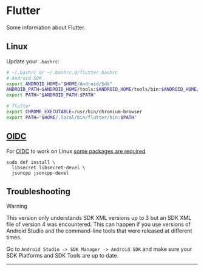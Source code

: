 # Flutter

Some information about Flutter.

## Linux

Update your `.bashrc`:

```sh
# ~/.bashrc or ~/.bashrc.d/flutter.bashrc
# Android SDK
export ANDROID_HOME="$HOME/Android/Sdk"
ANDROID_PATH=$ANDROID_HOME/tools:$ANDROID_HOME/tools/bin:$ANDROID_HOME/platform-tools
export PATH="$ANDROID_PATH:$PATH"

# flutter
export CHROME_EXECUTABLE=/usr/bin/chromium-browser
export PATH="$HOME/.local/bin/flutter/bin:$PATH"
```

## [OIDC](https://pub.dev/packages/oidc)

For [OIDC](https://pub.dev/packages/oidc) to work on Linux [some packages are
required](https://bdaya-dev.github.io/oidc/oidc-getting-started/#linux)

```
sudo dnf install \
  libsecret libsecret-devel \
  jsoncpp jsoncpp-devel
```

## Troubleshooting

> [!WARNING]
> This version only understands SDK XML versions up to 3 but an SDK XML file of
> version 4 was encountered. This can happen if you use versions of Android
> Studio and the command-line tools that were released at different times.

Go to `Android Studio -> SDK Manager -> Android SDK` and make sure your SDK Platforms and SDK Tools are up to date.

---
